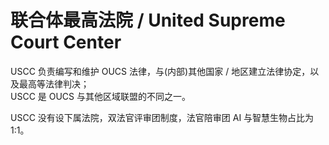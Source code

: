 # 联合体最高法院 / United Supreme Court Center 

USCC 负责编写和维护 OUCS 法律，与(内部)其他国家 / 地区建立法律协定，以及最高等法律判决；  
USCC 是 OUCS 与其他区域联盟的不同之一。

USCC 没有设下属法院，双法官评审团制度，法官陪审团 AI 与智慧生物占比为 1:1。

